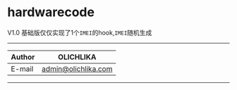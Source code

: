 hardwarecode
===========================
V1.0
基础版仅仅实现了1个`IMEI`的hook,`IMEI`随机生成
****
|Author|OLICHLIKA|
|---|---
|E-mail|admin@olichlika.com
****
